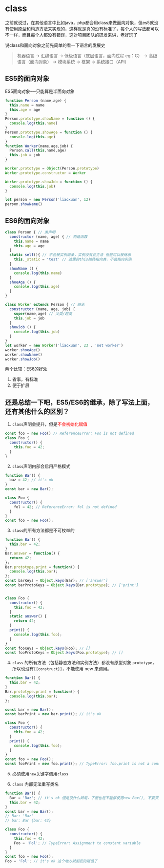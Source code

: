 # class
之前就说过，在其他语言中比如java，php都会用class来做面向对象，但es5就没有使用原型和构造方法来实现的，这样就是真的没有标准了，每个人的写法都可以不一样，而且每个人都没有错误，这对项目团队的研发来讲，老好玩了

说class和面向对象之前先简单的看一下语言的发展史

> 机器语言 -> 汇编语言 -> 低级语言（底层语言，面向过程 eg：C） -> 高级语言（面向对象） -> 模块系统 -> 框架 -> 系统接口（API）

## ES5的面向对象
ES5面向对象---只能算是半面向对象
```js
function Person (name,age) {
  this.name = name
  this.age = age
}
Person.prototype.showName = function () {
  console.log(this.name)
}
Person.prototype.showAge = function () {
  console.log(this.age)
}
function Worker(name,age,job) {
  Person.call(this,name,age)
  this.job = job
}

Worker.prototype = Object(Person.prototype)
Worker.prototype.constructor = Worker

Worker.prototype.showJob = function () {
  console.log(this.job)
}

let person = new Person('liaoxuan', 12)
person.showName()
```

## ES6的面向对象
```js
class Person { // 类声明
  constructor (name, age) { // 构造函数
    this.name = name
    this.age = age
  }
  static self(){ // 不会被实例继承，实例没有此方法 但是可以被继承
    this._static = 'test' // 这里的this始终指向类，不会指向实例
  }
  showName () {
    console.log(this.name)
  }
  shoeAge () {
    console.log(this.age)
  }
}

class Worker extends Person { // 继承
  constructor (name, age, job) {
    super(name,age) // 父类/超类
    this.job = job
  }
  showJob () {
    console.log(this.job)
  }
}
let worker = new Worker('liaoxuan', 23 , 'net worker')
worker.shoeAge()
worker.showName()
worker.showJob()
```

两个比较：ES6的好处
1. 省事，有标准
2. 便于扩展

## 还是总结一下吧，ES5/ES6的继承，除了写法上面，还有其他什么的区别？

1. `class`声明会提升，但是<font color=red>不会初始化赋值</font>

```js
const foo = new Foo() // ReferenceError: Foo is not defined
class Foo {
  constructor() {
    this.foo = 42;
  }
}
```

2. `class`声明内部会启用严格模式

```js
function Bar() {
  baz = 42; // it's ok
}
const bar = new Bar();

class Foo {
  constructor() {
    fol = 42; // ReferenceError: fol is not defined
  }
}
const foo = new Foo();
```

3. `class`的所有方法都是不可枚举的

```js
function Bar() {
  this.bar = 42;
}
Bar.answer = function() {
  return 42;
};
Bar.prototype.print = function() {
  console.log(this.bar);
};
const barKeys = Object.keys(Bar); // ['answer']
const barProtoKeys = Object.keys(Bar.prototype); // ['print']


class Foo {
  constructor() {
    this.foo = 42;
  }
  static answer() {
    return 42;
  }
  print() {
    console.log(this.foo);
  }
}
const fooKeys = Object.keys(Foo); // []
const fooProtoKeys = Object.keys(Foo.prototype); // []
```

4. `class` 的所有方法（包括静态方法和实例方法）都没有原型对象 `prototype`，所以也没有`[[construct]]`，不能使用 new 来调用。

```js
function Bar() {
  this.bar = 42;
}
Bar.prototype.print = function() {
  console.log(this.bar);
};

const bar = new Bar();
const barPrint = new bar.print(); // it's ok

class Foo {
  constructor() {
    this.foo = 42;
  }
  print() {
    console.log(this.foo);
  }
}
const foo = new Foo();
const fooPrint = new foo.print(); // TypeError: foo.print is not a constructor

```

5. 必须使用`new`关键字调用`class`

6. `class` 内部无法重写类名

```js
function Bar() {
  Bar = 'Baz'; // it's ok 但是没什么卵用，下面也是不能够使用new Bax(), 不要天真的一位是可以的
  this.bar = 42;
}
const bar = new Bar();
// Bar: 'Baz'
// bar: Bar {bar: 42}  

class Foo {
  constructor() {
    this.foo = 42;
    Foo = 'Fol'; // TypeError: Assignment to constant variable
  }
}
const foo = new Foo();
Foo = 'Fol'; // it's ok 这个地方就彻底的赋值了
```

<back-to-top />

<gitask />